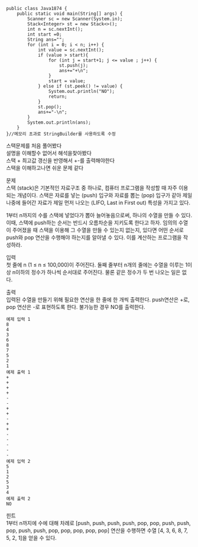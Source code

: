```
public class Java1874 {
    public static void main(String[] args) {
        Scanner sc = new Scanner(System.in);
        Stack<Integer> st = new Stack<>();
        int n = sc.nextInt();
        int start =0;
        String ans="";
        for (int i = 0; i < n; i++) {
            int value = sc.nextInt();
            if (value > start){
                for (int j = start+1; j <= value ; j++) {
                    st.push(j);
                    ans+="+\n";
                }
                start = value;
            } else if (st.peek() != value) {
                System.out.println("NO");
                return;
            }
            st.pop();
            ans+="-\n";
        }
        System.out.println(ans);
    }
}//메모리 초과로 StringBuilder를 사용하도록 수정
```
스택문제를 처음 풀어봤다<br>
설명을 이해할수 없어서 해석을찾아봤다<br>
스택 + 최고값 갱신을 반영해서 +-를 출력해야한다<br>
스택을 이해하고나면 쉬운 문제 같다<br>


문제<br>
스택 (stack)은 기본적인 자료구조 중 하나로, 컴퓨터 프로그램을 작성할 때 자주 이용되는 개념이다. 스택은 자료를 넣는 (push) 입구와 자료를 뽑는 (pop) 입구가 같아 제일 나중에 들어간 자료가 제일 먼저 나오는 (LIFO, Last in First out) 특성을 가지고 있다.

1부터 n까지의 수를 스택에 넣었다가 뽑아 늘어놓음으로써, 하나의 수열을 만들 수 있다. 이때, 스택에 push하는 순서는 반드시 오름차순을 지키도록 한다고 하자. 임의의 수열이 주어졌을 때 스택을 이용해 그 수열을 만들 수 있는지 없는지, 있다면 어떤 순서로 push와 pop 연산을 수행해야 하는지를 알아낼 수 있다. 이를 계산하는 프로그램을 작성하라.

입력<br>
첫 줄에 n (1 ≤ n ≤ 100,000)이 주어진다. 둘째 줄부터 n개의 줄에는 수열을 이루는 1이상 n이하의 정수가 하나씩 순서대로 주어진다. 물론 같은 정수가 두 번 나오는 일은 없다.

출력<br>
입력된 수열을 만들기 위해 필요한 연산을 한 줄에 한 개씩 출력한다. push연산은 +로, pop 연산은 -로 표현하도록 한다. 불가능한 경우 NO를 출력한다.

```
예제 입력 1 
8
4
3
6
8
7
5
2
1
예제 출력 1 
+
+
+
+
-
-
+
+
-
+
+
-
-
-
-
-
예제 입력 2 
5
1
2
5
3
4
예제 출력 2 
NO
```

힌트<br>
1부터 n까지에 수에 대해 차례로 [push, push, push, push, pop, pop, push, push, pop, push, push, pop, pop, pop, pop, pop] 연산을 수행하면 수열 [4, 3, 6, 8, 7, 5, 2, 1]을 얻을 수 있다.